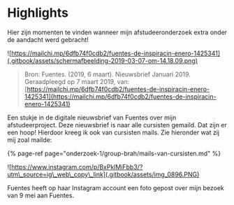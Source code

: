# Highlights

Hier zijn momenten te vinden wanneer mijn afstudeeronderzoek extra onder de aandacht werd gebracht!

![https://mailchi.mp/6dfb74f0cdb2/fuentes-de-inspiracin-enero-1425341](.gitbook/assets/schermafbeelding-2019-03-07-om-14.18.09.png)

> Bron: Fuentes. \(2019, 6 maart\). Nieuwsbrief Januari 2019. Geraadpleegd op 7 maart 2019, van: [https://mailchi.mp/6dfb74f0cdb2/fuentes-de-inspiracin-enero-1425341](https://mailchi.mp/6dfb74f0cdb2/fuentes-de-inspiracin-enero-1425341)

Een stukje in de digitale nieuwsbrief van Fuentes over mijn afstudeerproject. Deze nieuwsbrief is naar alle cursisten gemaild. Dat zijn er een hoop! Hierdoor kreeg ik ook van cursisten mails. Zie hieronder wat zij mij zoal mailde:

{% page-ref page="onderzoek-1/group-brah/mails-van-cursisten.md" %}

![https://www.instagram.com/p/BxPklMiFbb3/?utm\_source=ig\_web\_copy\_link](.gitbook/assets/img_0896.PNG)

Fuentes heeft op haar Instagram account een foto gepost over mijn bezoek van 9 mei aan Fuentes.

